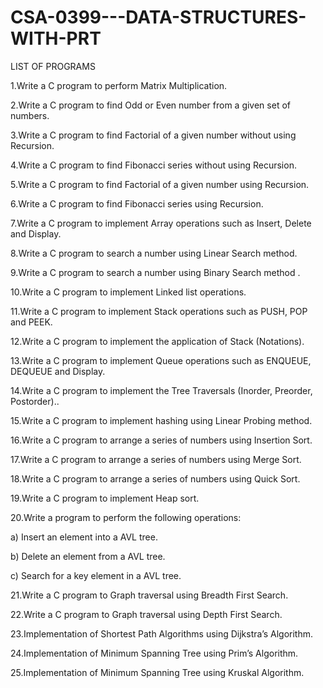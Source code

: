# CSA-0399---DATA-STRUCTURES-WITH-PRT
LIST OF PROGRAMS


1.Write a C program to perform Matrix Multiplication.

2.Write a C program to find Odd or Even number from a given set of numbers.

3.Write a C program to find Factorial of a given number without using Recursion.

4.Write a C program to find Fibonacci series without using Recursion.

5.Write a C program to find Factorial of a given number using Recursion.

6.Write a C program to find Fibonacci series using Recursion.

7.Write a C program to implement Array operations such as Insert, Delete and Display.

8.Write a C program to search a number using Linear Search method.

9.Write a C program to search a number using Binary Search method .

10.Write a C program to implement Linked list operations.

11.Write a C program to implement Stack operations such as PUSH, POP and PEEK.

12.Write a C program to implement the application of Stack (Notations).

13.Write a C program to implement Queue operations such as ENQUEUE, DEQUEUE and Display. 

14.Write a C program to implement the Tree Traversals (Inorder, Preorder, Postorder)..

15.Write a C program to implement hashing using Linear Probing method.

16.Write a C program to arrange a series of numbers using Insertion Sort. 

17.Write a C program to arrange a series of numbers using Merge Sort.

18.Write a C program to arrange a series of numbers using Quick Sort.

19.Write a C program to implement Heap sort.

20.Write a program to perform the following operations:

  a) Insert an element into a AVL tree.

  b) Delete an element from a AVL tree.

  c) Search for a key element in a AVL tree.
  
21.Write a C program to Graph traversal using Breadth First Search. 

22.Write a C program to Graph traversal using Depth First Search.

23.Implementation of Shortest Path Algorithms using Dijkstra’s Algorithm.

24.Implementation of Minimum Spanning Tree using Prim’s Algorithm.

25.Implementation of Minimum Spanning Tree using Kruskal Algorithm. 
